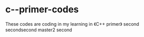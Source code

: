 # c--primer-codes
These codes are coding in my learning in 《C++ primer》
second
secondsecond
master2
second
